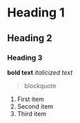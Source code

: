# Heading 1
## Heading 2
### Heading 3
**bold text**
*italicized text*
> blockquote
1. First item
2. Second item
3. Third item
